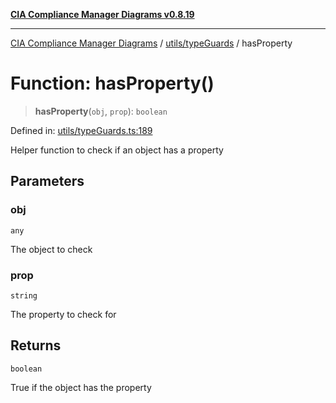 [**CIA Compliance Manager Diagrams v0.8.19**](../../../README.md)

***

[CIA Compliance Manager Diagrams](../../../modules.md) / [utils/typeGuards](../README.md) / hasProperty

# Function: hasProperty()

> **hasProperty**(`obj`, `prop`): `boolean`

Defined in: [utils/typeGuards.ts:189](https://github.com/Hack23/cia-compliance-manager/blob/8a17389ebf0d2a027875b835eec814811b99abcc/src/utils/typeGuards.ts#L189)

Helper function to check if an object has a property

## Parameters

### obj

`any`

The object to check

### prop

`string`

The property to check for

## Returns

`boolean`

True if the object has the property
